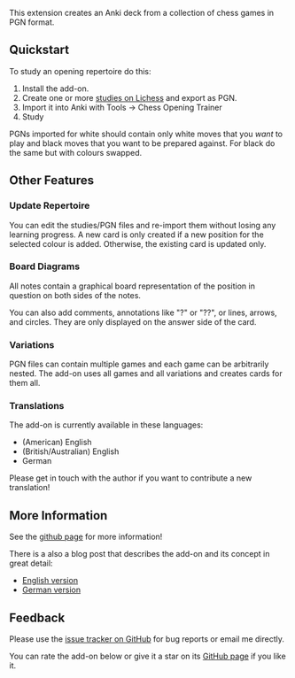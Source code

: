 This extension creates an Anki deck from a collection of chess games in PGN
format.

## Quickstart

To study an opening repertoire do this:

1) Install the add-on.
2) Create one or more [studies on Lichess](https://lichess.org/study) and export as PGN.
3) Import it into Anki with Tools -> Chess Opening Trainer
4) Study

PGNs imported for white should contain only white moves that you *want* to play
and black moves that you want to be prepared against. For black do the same but
with colours swapped.

## Other Features

### Update Repertoire

You can edit the studies/PGN files and re-import them without losing any
learning progress.  A new card is only created if a new position for the
selected colour is added.  Otherwise, the existing card is updated only.

### Board Diagrams

All notes contain a graphical board representation of the position in question
on both sides of the notes.

You can also add comments, annotations like "?" or "??", or lines, arrows,
and circles.  They are only displayed on the answer side of the card.

### Variations

PGN files can contain multiple games and each game can be arbitrarily nested.
The add-on uses all games and all variations and creates cards for them all.

### Translations

The add-on is currently available in these languages:

* (American) English
* (British/Australian) English
* German

Please get in touch with the author if you want to contribute a new translation!

## More Information

See the [github page](https://github.com/gflohr/anki-chess-opening-trainer)
for more information!

There is a also a blog post that describes the add-on and its concept in
great detail:

* [English version](http://www.guido-flohr.net/practice-chess-openings-with-anki/)
* [German version](http://www.guido-flohr.net/schach-eroeffnungen-mit-anki-trainieren/)

## Feedback

Please use the [issue tracker on GitHub](https://github.com/gflohr/anki-chess-opening-trainer)
for bug reports or email me directly.

You can rate the add-on below or give it a star on its
[GitHub page](https://github.com/gflohr/anki-chess-opening-trainer) if you
like it.

